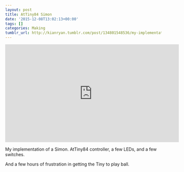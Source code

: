 ```yaml
---
layout: post
title: AtTiny84 Simon
date: '2015-12-08T13:02:13+00:00'
tags: []
categories: Making
tumblr_url: http://kianryan.tumblr.com/post/134801548536/my-implementation-of-a-simon-attiny84-controller
---
```


<iframe width="560" height="315" src="https://www.youtube.com/embed/r3rd9UMojQQ" frameborder="0" allow="autoplay; encrypted-media" allowfullscreen></iframe>

My implementation of a Simon.
AtTiny84 controller, a few LEDs, and a few switches.

And a few hours of frustration in getting the Tiny to play ball.
